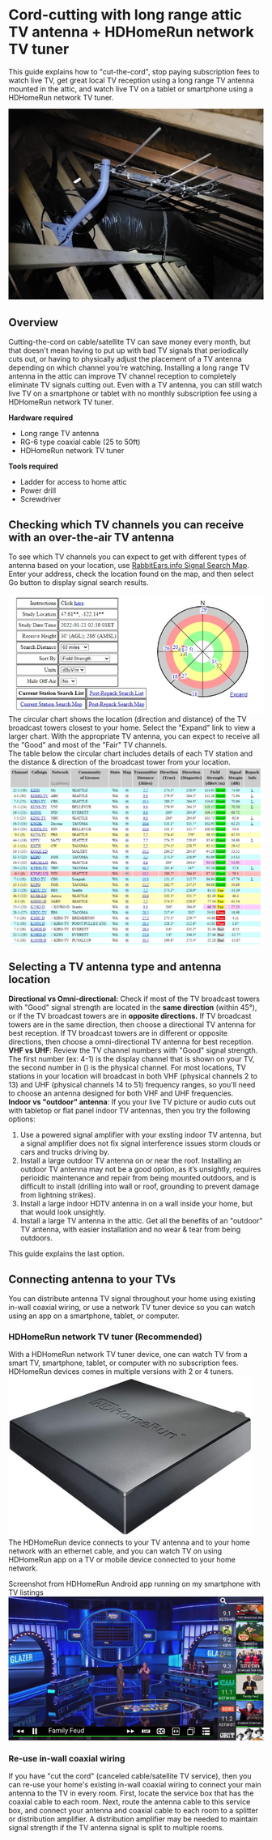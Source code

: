 # Cord-cutting with long range attic TV antenna + HDHomeRun network TV tuner
This guide explains how to "cut-the-cord", stop paying subscription fees to watch live TV, get great local TV reception using a long range TV antenna mounted in the attic, and watch live TV on a tablet or smartphone using a HDHomeRun network TV tuner.

![Attic TV antenna](images/antenna2.jpg)

## Overview
Cutting-the-cord on cable/satellite TV can save money every month, but that doesn't mean having to put up with bad TV signals that periodically cuts out, or having to physically adjust the placement of a TV antenna depending on which channel you're watching. Installing a long range TV antenna in the attic can improve TV channel reception to completely eliminate TV signals cutting out. Even with a TV antenna, you can still watch live TV on a smartphone or tablet with no monthly subscription fee using a HDHomeRun network TV tuner.  

**Hardware required**
- Long range TV antenna
- RG-6 type coaxial cable (25 to 50ft)
- HDHomeRun network TV tuner

**Tools required**
- Ladder for access to home attic
- Power drill
- Screwdriver

## Checking which TV channels you can receive with an over-the-air TV antenna
To see which TV channels you can expect to get with different types of antenna based on your location, use [RabbitEars.info Signal Search Map](https://www.rabbitears.info/searchmap.php). Enter your address, check the location found on the map, and then select Go button to display signal search results.

![RabbitEars.info Signal Search results chart](images/rabbitears1.jpg)
The circular chart shows the location (direction and distance) of the TV broadcast towers closest to your home. Select the "Expand" link to view a larger chart. With the appropriate TV antenna, you can expect to receive all the "Good" and most of the "Fair" TV channels.  
The table below the circular chart includes details of each TV station and the distance & direction of the broadcast tower from your location.  
![RabbitEars.info Signal Search results table](images/rabbitears2.jpg)

## Selecting a TV antenna type and antenna location
**Directional vs Omni-directional:** Check if most of the TV broadcast towers with "Good" signal strength are located in the **same  direction** (within 45°), or if the TV broadcast towers are in **opposite directions.** If TV broadcast towers are in the same direction, then choose a directional TV antenna for best reception. If TV broadcast towers are in different or opposite directions, then choose a omni-directional TV antenna for best reception.  
**VHF vs UHF**: Review the TV channel numbers with "Good" signal strength. The first number (ex: 4-1) is the display channel that is shown on your TV, the second number in () is the physical channel. For most locations, TV stations in your location will broadcast in both VHF (physical channels 2 to 13) and UHF (physical channels 14 to 51) frequency ranges, so you'll need to choose an antenna designed for both VHF and UHF frequencies.  
**Indoor vs "outdoor" antenna**: If you your live TV picture or audio cuts out with tabletop or flat panel indoor TV antennas, then you try the following options:
1. Use a powered signal amplifier with your exsting indoor TV antenna, but a signal amplifier does not fix signal interference issues storm clouds or cars and trucks driving by.
2. Install a large outdoor TV antenna on or near the roof. Installing an outdoor TV antenna may not be a good option, as it’s unsightly, requires perioidic maintenance and repair from being mounted outdoors, and is difficult to install (drilling into wall or roof, grounding to prevent damage from lightning strikes).
3. Install a large indoor HDTV antenna in on a wall inside your home, but that would look unsightly.  
4. Install a large TV antenna in the attic. Get all the benefits of an "outdoor" TV antenna, with easier installation and no wear & tear from being outdoors.  
  
This guide explains the last option.  
  
## Connecting antenna to your TVs
You can distribute antenna TV signal throughout your home using existing in-wall coaxial wiring, or use a network TV tuner device so you can watch using an app on a smartphone, tablet, or computer.

### HDHomeRun network TV tuner (Recommended)
With a HDHomeRun network TV tuner device, one can watch TV from a smart TV, smartphone, tablet, or computer with no subscription fees. HDHomeRun devices comes in multiple versions with 2 or 4 tuners.  
![HDHomeRun device](images/hdhomerun-device.jpg)  
The HDHomeRun device connects to your TV antenna and to your home network with an ethernet cable, and you can watch TV on using HDHomeRun app on a TV or mobile device connected to your home network.  

Screenshot from HDHomeRun Android app running on my smartphone with TV listings
![HDHomeRun app screenshot](images/hdhomerun.jpg)

### Re-use in-wall coaxial wiring
If you have "cut the cord" (canceled cable/satellite TV service), then you can re-use your home's existing in-wall coaxial wiring to connect your main antenna to the TV in every room. First, locate the service box that has the coaxial cable to each room. Next, route the antenna cable to this service box, and connect your antenna and coaxial cable to each room to a splitter or distribution amplifier. A distribution amplifier may be needed to maintain signal strength if the TV antenna signal is split to multiple rooms.  